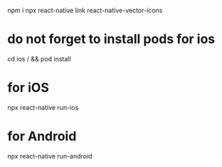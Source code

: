 npm i
npx react-native link react-native-vector-icons

# do not forget to install pods for ios
cd ios / && pod install

# for iOS
npx react-native run-ios

# for Android

npx react-native run-android